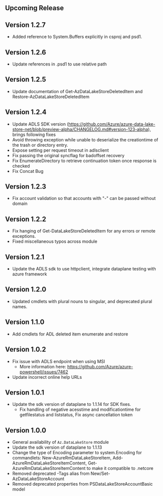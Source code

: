 <!--
    Please leave this section at the top of the change log.

    Changes for the upcoming release should go under the section titled "Upcoming Release", and should adhere to the following format:

    ## Upcoming Release
    * Overview of change #1
        - Additional information about change #1
    * Overview of change #2
        - Additional information about change #2
        - Additional information about change #2
    * Overview of change #3
    * Overview of change #4
        - Additional information about change #4

    ## YYYY.MM.DD - Version X.Y.Z (Previous Release)
    * Overview of change #1
        - Additional information about change #1
-->
## Upcoming Release

## Version 1.2.7
* Added reference to System.Buffers explicitly in csproj and psd1.

## Version 1.2.6
* Update references in .psd1 to use relative path

## Version 1.2.5
* Update documentation of Get-AzDataLakeStoreDeletedItem and Restore-AzDataLakeStoreDeletedItem

## Version 1.2.4
* Update ADLS SDK version (https://github.com/Azure/azure-data-lake-store-net/blob/preview-alpha/CHANGELOG.md#version-123-alpha), brings following fixes
* Avoid throwing exception while unable to deserialize the creationtime of the trash or directory entry.
* Expose setting per request timeout in adlsclient
* Fix passing the original syncflag for badoffset recovery
* Fix EnumerateDirectory to retrieve continuation token once response is checked
* Fix Concat Bug

## Version 1.2.3
* Fix account validation so that accounts with "-" can be passed without domain

## Version 1.2.2
* Fix hanging of Get-DataLakeStoreDeletedItem for any errors or remote exceptions.
* Fixed miscellaneous typos across module

## Version 1.2.1
* Update the ADLS sdk to use httpclient, integrate dataplane testing with azure framework

## Version 1.2.0
* Updated cmdlets with plural nouns to singular, and deprecated plural names.

## Version 1.1.0
* Add cmdlets for ADL deleted item enumerate and restore

## Version 1.0.2
* Fix issue with ADLS endpoint when using MSI
    - More information here: https://github.com/Azure/azure-powershell/issues/7462
* Update incorrect online help URLs

## Version 1.0.1
* Update the sdk version of dataplane to 1.1.14 for SDK fixes.
    - Fix handling of negative acesstime and modificationtime for getfilestatus and liststatus, Fix async cancellation token

## Version 1.0.0
* General availability of `Az.DataLakeStore` module
* Update the sdk version of dataplane to 1.1.13
* Change the type of Encoding parameter to system.Encoding for commandlets: New-AzureRmDataLakeStoreItem, Add-AzureRmDataLakeStoreItemContent, Get-AzureRmDataLakeStoreItemContent to make it compatible to .netcore
* Removed deprecated -Tags alias from New/Set-AzDataLakeStoreAccount
* Removed deprecated properties from PSDataLakeStoreAccountBasic model
